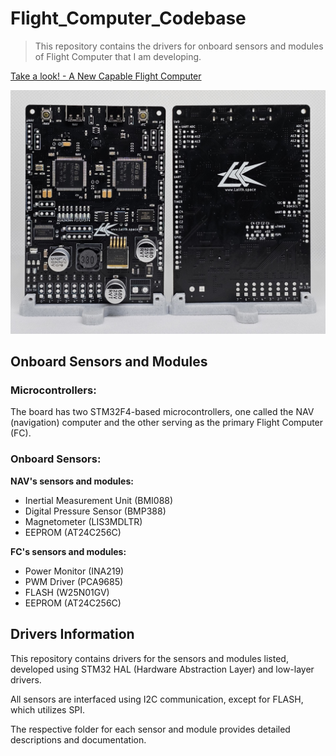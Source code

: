 # Flight_Computer_Codebase

> This repository contains the drivers for onboard sensors and modules of Flight Computer that I am developing.

[Take a look! - A New Capable Flight Computer](https://www.youtube.com/watch?v=mmJXlWljd3Q)

![Flight Computer](/Images/FlightComputer.jpg)

## Onboard Sensors and Modules
### Microcontrollers:
The board has two STM32F4-based microcontrollers, one called the NAV (navigation) computer and the other serving as the primary Flight Computer (FC).
### Onboard Sensors:
**NAV's sensors and modules:**
- Inertial Measurement Unit (BMI088)    
- Digital Pressure Sensor (BMP388)      
- Magnetometer (LIS3MDLTR)		
- EEPROM (AT24C256C)			

**FC's sensors and modules:**
- Power Monitor (INA219)			
- PWM Driver (PCA9685)				
- FLASH (W25N01GV)				
- EEPROM (AT24C256C)				

## Drivers Information
<p> This repository contains drivers for the sensors and modules listed, developed using  STM32 HAL (Hardware Abstraction Layer) and low-layer drivers.
<p> All sensors are interfaced using I2C communication, except for FLASH, which utilizes SPI.
<p> The respective folder for each sensor and module provides detailed descriptions and documentation.
